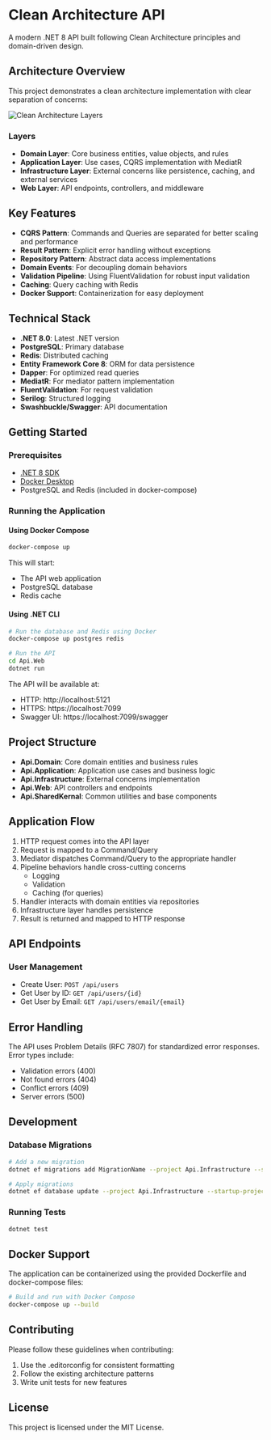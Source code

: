 # Clean Architecture API

A modern .NET 8 API built following Clean Architecture principles and domain-driven design.

## Architecture Overview

This project demonstrates a clean architecture implementation with clear separation of concerns:

![Clean Architecture Layers](https://miro.medium.com/max/1400/1*vG3-JBd56z3GT9YIQ-cR0A.png)

### Layers

- **Domain Layer**: Core business entities, value objects, and rules
- **Application Layer**: Use cases, CQRS implementation with MediatR
- **Infrastructure Layer**: External concerns like persistence, caching, and external services
- **Web Layer**: API endpoints, controllers, and middleware

## Key Features

- **CQRS Pattern**: Commands and Queries are separated for better scaling and performance
- **Result Pattern**: Explicit error handling without exceptions
- **Repository Pattern**: Abstract data access implementations
- **Domain Events**: For decoupling domain behaviors
- **Validation Pipeline**: Using FluentValidation for robust input validation
- **Caching**: Query caching with Redis
- **Docker Support**: Containerization for easy deployment

## Technical Stack

- **.NET 8.0**: Latest .NET version
- **PostgreSQL**: Primary database
- **Redis**: Distributed caching
- **Entity Framework Core 8**: ORM for data persistence
- **Dapper**: For optimized read queries
- **MediatR**: For mediator pattern implementation
- **FluentValidation**: For request validation
- **Serilog**: Structured logging
- **Swashbuckle/Swagger**: API documentation

## Getting Started

### Prerequisites

- [.NET 8 SDK](https://dotnet.microsoft.com/download/dotnet/8.0)
- [Docker Desktop](https://www.docker.com/products/docker-desktop)
- PostgreSQL and Redis (included in docker-compose)

### Running the Application

#### Using Docker Compose

```bash
docker-compose up
```

This will start:
- The API web application
- PostgreSQL database
- Redis cache

#### Using .NET CLI

```bash
# Run the database and Redis using Docker
docker-compose up postgres redis

# Run the API
cd Api.Web
dotnet run
```

The API will be available at:
- HTTP: http://localhost:5121
- HTTPS: https://localhost:7099
- Swagger UI: https://localhost:7099/swagger

## Project Structure

- **Api.Domain**: Core domain entities and business rules
- **Api.Application**: Application use cases and business logic
- **Api.Infrastructure**: External concerns implementation
- **Api.Web**: API controllers and endpoints
- **Api.SharedKernal**: Common utilities and base components

## Application Flow

1. HTTP request comes into the API layer
2. Request is mapped to a Command/Query
3. Mediator dispatches Command/Query to the appropriate handler
4. Pipeline behaviors handle cross-cutting concerns
   - Logging
   - Validation
   - Caching (for queries)
5. Handler interacts with domain entities via repositories
6. Infrastructure layer handles persistence
7. Result is returned and mapped to HTTP response

## API Endpoints

### User Management

- Create User: `POST /api/users`
- Get User by ID: `GET /api/users/{id}`
- Get User by Email: `GET /api/users/email/{email}`

## Error Handling

The API uses Problem Details (RFC 7807) for standardized error responses. Error types include:

- Validation errors (400)
- Not found errors (404)
- Conflict errors (409)
- Server errors (500)

## Development

### Database Migrations

```bash
# Add a new migration
dotnet ef migrations add MigrationName --project Api.Infrastructure --startup-project Api.Web

# Apply migrations
dotnet ef database update --project Api.Infrastructure --startup-project Api.Web
```

### Running Tests

```bash
dotnet test
```

## Docker Support

The application can be containerized using the provided Dockerfile and docker-compose files:

```bash
# Build and run with Docker Compose
docker-compose up --build
```

## Contributing

Please follow these guidelines when contributing:

1. Use the .editorconfig for consistent formatting
2. Follow the existing architecture patterns
3. Write unit tests for new features

## License

This project is licensed under the MIT License.

